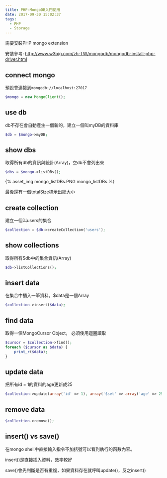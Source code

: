 ```yaml
---
title: PHP-MongoDB入門使用
date: 2017-09-30 15:02:37
tags:
  - PHP
  - Storage
---
```


需要安裝PHP mongo extension

安裝參考: <http://www.w3big.com/zh-TW/mongodb/mongodb-install-php-driver.html>

<!--more-->

## connect mongo

預設會連接到`mongodb://localhost:27017`

```PHP
$mongo = new MongoClient();
```

## use db

db不存在會自動產生一個新的，建立一個叫myDB的資料庫

```PHP
$db = $mongo->myDB;
```

## show dbs

取得所有db的資訊與統計(Array)，空db不會列出來

```PHP
$dbs = $mongo->listDBs();
```

{% asset_img mongo_listDBs.PNG mongo_listDBs %}

最後還有一個totalSize標示出總大小

## create collection

建立一個叫users的集合

```PHP
$collection = $db->createCollection('users');
```

## show collections

取得所有$db中的集合資訊(Array)

```PHP
$db->listCollections();
```

## insert data

在集合中插入一筆資料，$data是一個Array

```PHP
$collection->insert($data);
```

## find data

取得一個MongoCursor Object，
必須使用迴圈讀取

```PHP
$cursor = $collection->find();
foreach ($cursor as $data) {
    print_r($data);
}
```

## update data

把所有id = 1的資料的age更新成25

```PHP
$collection->update(array('id' => 1), array('$set' => array('age' => 25)));
```

## remove data

```PHP
$collection->remove();
```

## insert() vs save()

在mongo shell中直接輸入指令不加括號可以看到執行的函數內容。

insert()是直接插入資料，效率較好

save()會先判斷是否有重複，如果資料存在就呼叫update()，反之insert()
